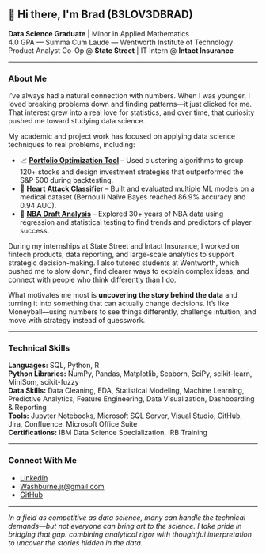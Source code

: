 ## 👋 Hi there, I'm Brad (B3LOV3DBRAD)

**Data Science Graduate** | Minor in Applied Mathematics  
4.0 GPA — Summa Cum Laude — Wentworth Institute of Technology  
Product Analyst Co-Op @ **State Street** | IT Intern @ **Intact Insurance**

---

### About Me

I’ve always had a natural connection with numbers. When I was younger, I loved breaking problems down and finding patterns—it just clicked for me. That interest grew into a real love for statistics, and over time, that curiosity pushed me toward studying data science.

My academic and project work has focused on applying data science techniques to real problems, including:

- 📈 **[Portfolio Optimization Tool](https://github.com/B3LOV3DBRAD/PortfolioOptimizationTool)** – Used clustering algorithms to group 120+ stocks and design investment strategies that outperformed the S&P 500 during backtesting.  
- 🧠 **[Heart Attack Classifier](https://github.com/B3LOV3DBRAD/HeartAttackClassifier)** – Built and evaluated multiple ML models on a medical dataset (Bernoulli Naïve Bayes reached 86.9% accuracy and 0.94 AUC).  
- 🏀 **[NBA Draft Analysis](https://github.com/B3LOV3DBRAD/NBADraftAnalysis)** – Explored 30+ years of NBA data using regression and statistical testing to find trends and predictors of player success.

During my internships at State Street and Intact Insurance, I worked on fintech products, data reporting, and large-scale analytics to support strategic decision-making.
I also tutored students at Wentworth, which pushed me to slow down, find clearer ways to explain complex ideas, and connect with people who think differently than I do.

What motivates me most is **uncovering the story behind the data** and turning it into something that can actually change decisions. It’s like Moneyball—using numbers to see things differently, challenge intuition, and move with strategy instead of guesswork.

---

### Technical Skills

**Languages:** SQL, Python, R  
**Python Libraries:** NumPy, Pandas, Matplotlib, Seaborn, SciPy, scikit-learn, MiniSom, scikit-fuzzy  
**Data Skills:** Data Cleaning, EDA, Statistical Modeling, Machine Learning, Predictive Analytics, Feature Engineering, Data Visualization, Dashboarding & Reporting  
**Tools:** Jupyter Notebooks, Microsoft SQL Server, Visual Studio, GitHub, Jira, Confluence, Microsoft Office Suite  
**Certifications:** IBM Data Science Specialization, IRB Training

---

### Connect With Me

- [LinkedIn](https://linkedin.com/in/bradfordwashburnejr)  
- Washburne.jr@gmail.com  
- [GitHub](https://github.com/B3LOV3DBRAD)

---

*In a field as competitive as data science, many can handle the technical demands—but not everyone can bring art to the science. I take pride in bridging that gap: combining analytical rigor with thoughtful interpretation to uncover the stories hidden in the data.*
